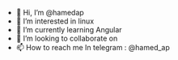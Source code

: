 - 👋 Hi, I’m @hamedap
- 👀 I’m interested in linux 
- 🌱 I’m currently learning Angular
- 💞️ I’m looking to collaborate on
- 📫 How to reach me In telegram : @hamed_ap

<!---
hamedap/hamedap is a ✨ special ✨ repository because its `README.md` (this file) appears on your GitHub profile.
You can click the Preview link to take a look at your changes.
--->
